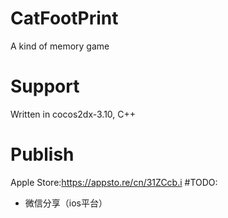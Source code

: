 # CatFootPrint
A kind of memory game  
# Support
Written in cocos2dx-3.10, C++
# Publish
Apple Store:https://appsto.re/cn/31ZCcb.i
#TODO:
* 微信分享（ios平台）
